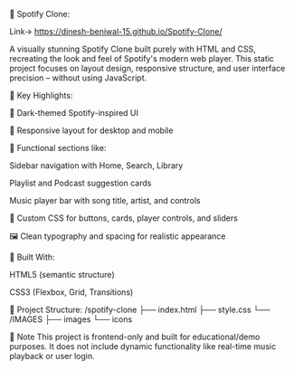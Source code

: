 🎵 Spotify Clone:

Link-> https://dinesh-beniwal-15.github.io/Spotify-Clone/

A visually stunning Spotify Clone built purely with HTML and CSS, recreating the look and feel of Spotify's modern web player. This static project focuses on layout design, responsive structure, and user interface precision – without using JavaScript.

🌟 Key Highlights:


🔲 Dark-themed Spotify-inspired UI

📱 Responsive layout for desktop and mobile

🎨 Functional sections like:

Sidebar navigation with Home, Search, Library

Playlist and Podcast suggestion cards

Music player bar with song title, artist, and controls

🧩 Custom CSS for buttons, cards, player controls, and sliders

🖼️ Clean typography and spacing for realistic appearance


📁 Built With:


HTML5 (semantic structure)

CSS3 (Flexbox, Grid, Transitions)



📂 Project Structure:
/spotify-clone
├── index.html
├── style.css
└── /IMAGES
    ├── images
    └── icons

    
📌 Note
This project is frontend-only and built for educational/demo purposes. It does not include dynamic functionality like real-time music playback or user login.

